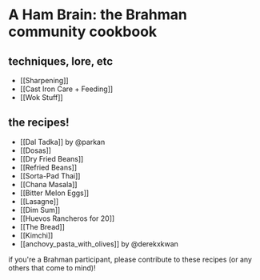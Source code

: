# A Ham Brain: the Brahman community cookbook

## techniques, lore, etc
- [[Sharpening]]
- [[Cast Iron Care + Feeding]]
- [[Wok Stuff]]

## the recipes!
- [[Dal Tadka]] by @parkan
- [[Dosas]]
- [[Dry Fried Beans]]
- [[Refried Beans]]
- [[Sorta-Pad Thai]]
- [[Chana Masala]]
- [[Bitter Melon Eggs]]
- [[Lasagne]]
- [[Dim Sum]]
- [[Huevos Rancheros for 20]]
- [[The Bread]]
- [[Kimchi]] 
- [[anchovy_pasta_with_olives]] by @derekxkwan

if you're a Brahman participant, please contribute to these recipes (or any others that come to mind)!
